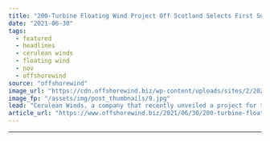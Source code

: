 ```yaml
---
title: "200-Turbine Floating Wind Project Off Scotland Selects First Supplier"
date: "2021-06-30"
tags: 
  - featured
  - headlines
  - cerulean winds
  - floating wind
  - nov
  - offshorewind
source: "offshorewind"
image_url: "https://cdn.offshorewind.biz/wp-content/uploads/sites/2/2021/06/30100008/source-Cerulean-Winds_Illustration-of-a-floating-turbine.jpg"
image_fp: "/assets/img/post_thumbnails/9.jpg"
lead: "Cerulean Winds, a company that recently unveiled a project for the production of green"
article_url: "https://www.offshorewind.biz/2021/06/30/200-turbine-floating-wind-project-off-scotland-selects-first-supplier/"
---
```


---
